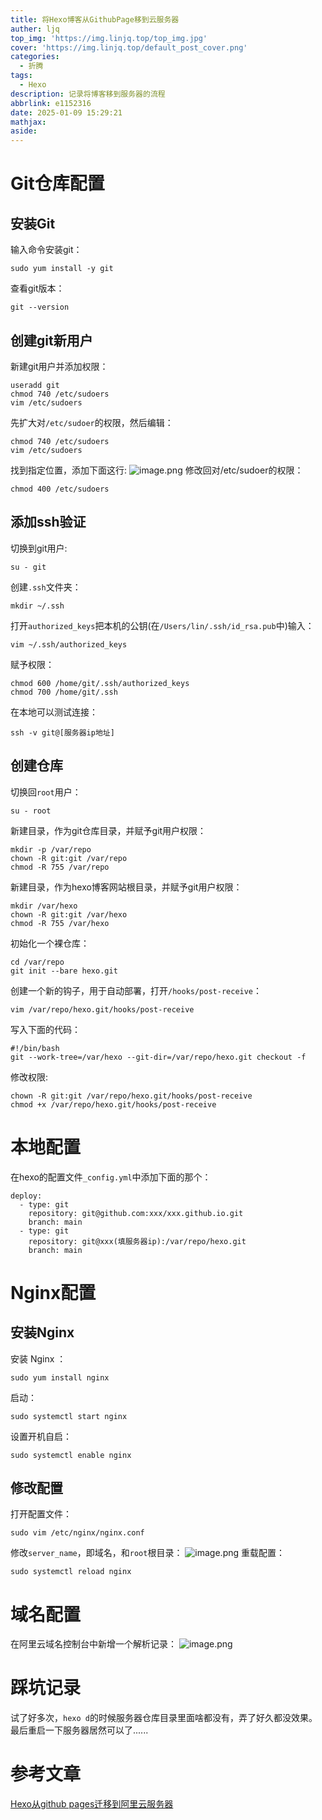 ```yaml
---
title: 将Hexo博客从GithubPage移到云服务器
auther: ljq
top_img: 'https://img.linjq.top/top_img.jpg'
cover: 'https://img.linjq.top/default_post_cover.png'
categories:
  - 折腾
tags:
  - Hexo
description: 记录将博客移到服务器的流程
abbrlink: e1152316
date: 2025-01-09 15:29:21
mathjax:
aside:
---
```

# Git仓库配置
## 安装Git
输入命令安装git：
```
sudo yum install -y git
```
查看git版本：
```
git --version
```
## 创建git新用户
新建git用户并添加权限：
```
useradd git
chmod 740 /etc/sudoers  
vim /etc/sudoers
```
先扩大对`/etc/sudoer`的权限，然后编辑：
```
chmod 740 /etc/sudoers  
vim /etc/sudoers
```
找到指定位置，添加下面这行:
![image.png](https://img.linjq.top/20250109224344.png)
修改回对/etc/sudoer的权限：
```
chmod 400 /etc/sudoers  
```
## 添加ssh验证
切换到git用户:
```
su - git
```
创建`.ssh`文件夹：
```
mkdir ~/.ssh
```
打开`authorized_keys`把本机的公钥(在`/Users/lin/.ssh/id_rsa.pub`中)输入：
```
vim ~/.ssh/authorized_keys
```
赋予权限：
```
chmod 600 /home/git/.ssh/authorized_keys  
chmod 700 /home/git/.ssh
```
在本地可以测试连接：
```
ssh -v git@[服务器ip地址]
```
## 创建仓库
切换回`root`用户：
```
su - root
```

新建目录，作为git仓库目录，并赋予git用户权限：
```
mkdir -p /var/repo
chown -R git:git /var/repo  
chmod -R 755 /var/repo
```
新建目录，作为hexo博客网站根目录，并赋予git用户权限：
```
mkdir /var/hexo  
chown -R git:git /var/hexo  
chmod -R 755 /var/hexo
```
初始化一个裸仓库：
```
cd /var/repo
git init --bare hexo.git
```
创建一个新的钩子，用于自动部署，打开`/hooks/post-receive`：
```
vim /var/repo/hexo.git/hooks/post-receive
```
写入下面的代码：
```
#!/bin/bash  
git --work-tree=/var/hexo --git-dir=/var/repo/hexo.git checkout -f
```
修改权限:
```
chown -R git:git /var/repo/hexo.git/hooks/post-receive  
chmod +x /var/repo/hexo.git/hooks/post-receive
```
# 本地配置
在hexo的配置文件`_config.yml`中添加下面的那个：
```
deploy:
  - type: git
    repository: git@github.com:xxx/xxx.github.io.git
    branch: main
  - type: git
    repository: git@xxx(填服务器ip):/var/repo/hexo.git
    branch: main 
```
# Nginx配置
## 安装Nginx
安装 Nginx ：
```
sudo yum install nginx
```
启动：
```
sudo systemctl start nginx
```
设置开机自启：
```
sudo systemctl enable nginx
```
## 修改配置
打开配置文件：
```
sudo vim /etc/nginx/nginx.conf
```
修改`server_name`，即域名，和`root`根目录：
![image.png](https://img.linjq.top/20250109225907.png)
重载配置：
```
sudo systemctl reload nginx
```
# 域名配置
在阿里云域名控制台中新增一个解析记录：
![image.png](https://img.linjq.top/20250110141704.png)
# 踩坑记录
试了好多次，`hexo d`的时候服务器仓库目录里面啥都没有，弄了好久都没效果。最后重启一下服务器居然可以了......
# 参考文章
[Hexo从github pages迁移到阿里云服务器](https://www.timegogo.top/2022/06/01/hexo/Hexo%E4%BB%8Egithub-pages%E8%BF%81%E7%A7%BB%E5%88%B0%E9%98%BF%E9%87%8C%E4%BA%91%E6%9C%8D%E5%8A%A1%E5%99%A8/#%E5%9B%9B%E3%80%81%E5%88%9B%E5%BB%BA%E6%94%BE%E7%BD%AEhexo%E7%9A%84git%E4%BB%93%E5%BA%93)



